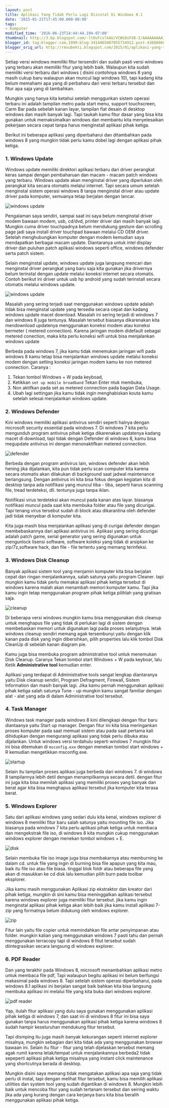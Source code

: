 ```yaml
---
layout: post
title: Aplikasi Yang Tidak Perlu Lagi Diinstal Di Windows 8.1
date: '2015-01-21T17:45:00.000-08:00'
tags:
- Komputer
modified_time: '2016-06-23T14:44:44.194-07:00'
thumbnail: http://3.bp.blogspot.com/-ltOvFcslkAU/VCWS8sFX8-I/AAAAAAAAAIw/cKDgos7mk8M/s72-c/desktop.png
blogger_id: tag:blogger.com,1999:blog-3414465807055734912.post-4368606815705300904
blogger_orig_url: http://rmsubekti.blogspot.com/2015/01/aplikasi-yang-tidak-perlu-lagi-diinstal.html
---
```

Setiap versi windows memiliki fitur tersendiri dan sudah pasti versi windows yang terbaru akan memiliki fitur yang lebih baik. Walaupun kita sudah memiliki versi terbaru dari windows ( disini contohnya windows 8 yang masih cukup baru walaupun akan muncul lagi windows 10), tapi kadang kita belum memahami apa yang di perbaharu dari versi terbaru tersebut dan fitur apa saja yang di tambahkan.

Mungkin yang hanya kita ketahui setelah menggunkan sistem operasi terbaru ini adalah tampilan metro pada start menu, support touchscreen, Carm Bar pada sebelah kanan layar, tampilan flat desain di desktop windows dan masih banyak lagi. Tapi taukah kamu fitur dasar yang bisa kita gunakan untuk memaksimalkan windows dan membantu kita menyelesaikan pekerjaan secara cepat tanpa harus menginstall aplikasi pihak ketiga.

Berikut ini beberapa aplikasi yang diperbaharui dan ditambahkan pada windows 8 yang mungkin tidak perlu kamu dobel lagi dengan aplikasi pihak ketiga.

### 1. Windows Update
Windows update memiliki direktori aplikasi terbaru dari driver perangkat keras sampai dengan pembaharuan dan macam - macam patch windows yang terbaru. Windows update akan menginstal driver yang diperlukan oleh perangkat kita secara otomatis melalui internet. Tapi secara umum setelah menginstal sistem operasi windows 8 tanpa menginstal driver atau update driver pada komputer, semuanya tetap berjalan dengan lancar.

![windows update](http://3.bp.blogspot.com/-0L9rxYU0vcw/VLzgmJV0lCI/AAAAAAAAAmw/AdhlQafkyiI/s1600/windows%2Bupdate.png)

Pengalaman saya sendiri, sampai saat ini saya belum menginstal driver modem bawaan modem, usb, cd/dvd, printer driver dan masih banyak lagi. Mungkin cuma driver touchpadnya belum mendukung gesture dan scrolling page jadi saya install driver touchpad bawaan melalui CD OEM driver. Setelah menghubungkan komputer dengan modem kemudian saya mendapatkan berbagai macam update. Diantaranya untuk intel display driver dan puluhan patch aplikasi windows seperti office, windows defender serta patch sistem.

Selain menginstal update, windows update juga langsung mencari dan menginstal driver perangkat yang baru saja kita gunakan jika drivernya belum terinstal dengan update melalui koneksi internet secara otomatis. Contoh berikut ini driver untuk usb hp android yang sudah terinstall secara otomatis melalui windows update.

![windows update](http://1.bp.blogspot.com/-hqL5_MCeCa0/VLzl-x90rJI/AAAAAAAAAnA/1bW3Sp_mlPE/s1600/windows%2Bupdate%2B(2).png)

Masalah yang sering terjadi saat menggunakan windows update adalah tidak bisa menginstal update yang tersedia secara cepat dan kadang windows update macet download. Masalah ini sering terjadi di windows 7 dan windows 8 juga tentunya. Masalah tersebut biasanya dikarenakan kita mendownload updatenya menggunakan koneksi modem atau koneksi bermeter ( metered connection). Karena jaringan modem didefault sebagai metered conection, maka kita perlu koneksi wifi untuk bisa menjalankan windows update

Berbeda pada windows 7, jika kamu tidak menemukan jaringan wifi pada windows 8 kamu tetap bisa menjalankan windows update melalui koneksi modem dengan setting koneksi jaringan modem kamu ke non metered connection. Caranya :
1. Tekan tombol Windows + W pada keyboad,
2. Ketikkan `set up mobile broadband` Tekan Enter ntuk membuka,
3. Non aktifkan pada set as metered connection pada bagian Data Usage.
4. Ubah lagi settingan jika kamu tidak ingin menghabiskan kouta kamu setelah selesai menjalankan windows update.

### 2. Windows Defender
Kini windows memiliki aplikasi antivirus sendiri seperti halnya dengan microsoft security essential pada windows 7. Di windows 7 kita perlu mengunduh program antivirus pihak ketiga dikarenakan updatenya kadang macet di download, tapi tidak dengan Defender di windows 8, kamu bisa megupdate antivirus ini dengan menonaktifkan metered connection.

![defender](http://4.bp.blogspot.com/-KYJPAhmPy0I/VLz7aKStUBI/AAAAAAAAAnQ/KzDu1zz_FnM/s1600/defender.png)

Berbeda dengan program antivirus lain, windows defender akan lebih hening jika dijalankan, kita pun tidak perlu scan computer kita karena secara otomatis akan dilakukan di background saat jadwal maintenance berlangsung. Dengan antivirus ini kita bisa fokus dengan kegiatan kita di desktop tanpa ada notifikasi yang muncul tiba - tiba, seperti harus scanning file, tread terdeteksi, dll. tentunya juga tanpa iklan.

Notifikasi virus terdeteksi akan muncul pada kanan atas layar. biasanya notifikasi muncul pada saat kita membuka folder atau file yang dicurigai. Tapi tenang virus tersebut sudah di block atau dikarantina oleh defender jadi tidak menyebar di komputer kita.

Kita juga masih bisa menjalankan aplikasi yang di curigai defender dengan membebaskannya dari aplikasi antivirus ini. Aplikasi yang sering dicurigai adalah patch game, serial generator yang sering digunakan untuk mengunlock lisensi software, software koleksi yang tidak di arsipkan ke zip/7z,software hack, dan file - file tertentu yang memang terinfeksi.

### 3. Windows Disk Cleanup
Banyak aplikasi sistem tool yang menjamin komputer kita bisa berjalan cepat dan ringan menjalankannya, salah satunya yaitu program Cleaner. tapi mungkin kamu tidak perlu memakai aplikasi pihak ketiga tersebut di windows karena malah akan menambah memori komputer kamu. Tapi jika kamu ingin tetap menggunakan program pihak ketiga pilihlah yang gratisan saja.

![cleanup](http://2.bp.blogspot.com/-WOsYb7EY8lI/VL0GaXLSAEI/AAAAAAAAAng/ppFCuogF6pE/s1600/cleanup.png)

Di beberapa versi windows mungkin kamu bisa menggunakan disk cleanup untuk menghapus file yang tidak di perlukan lagi di sistem dengan membebaskan memori untuk digunakan lagi pada proses selanjutnya. letak windows cleanup sendiri memang agak tersembunyi yaitu dengan klik kanan pada disk yang  ingin dibersihkan, pilih properties lalu klik tombol Disk CleanUp di sebelah kanan diagram pie.

Kamu juga bisa membuka program administrative tool untuk menemukan Disk Cleanup. Caranya Tekan tombol start Windows + W pada keyboar, lalu Ketik **Administrative tool** kemudian enter.

Aplikasi yang terdapat di Administrative tools sangat lengkap diantaranya yaitu Disk cleanup sendiri, Program Defragment,  Firewall, Sistem Information dan masih banyak lagi. Jika kamu pernah menggunakan aplikasi pihak ketiga salah satunya Tune - up mungkin kamu sangat familiar dengan alat - alat yang ada di dalam Administrative tool tersebut.

### 4. Task Manager
Windows task manager pada windows 8 kini dilengkapi dengan fitur baru diantaanya yaitu Start up manager. Dengan fitur ini kita bisa meringankan proses komputer pada saat memuat sistem atau pada saat pertama kali dihidupkan dengan mengurangi aplikasi yang tidak perlu dibuka atau dijalankan. Untuk windows versi terdahulu seperti windows 7 mungkin fitur ini bisa ditemukan di `msconfig.exe` dengan menekan tombol start windows + R kemudian mengetikkan msconfig.exe.

![startup](http://1.bp.blogspot.com/-QtaJMcgwdFU/VL0YR3vSUzI/AAAAAAAAAnw/lSYXoK_9dTQ/s1600/startup.png)

Selain itu tampilan proses aplikasi juga berbeda dari windows 7. di windows 8 tampilannya lebih detil dengan menampilkannya secara detil. dengan fitur ini juga kita bisa memilah aplikasi yang memiliki proses yang banyak dan berat agar kita bisa menghapus aplikasi tersebut jika komputer kita terasa berat.

### 5. Windows Explorer
Satu dari aplikasi windows yang sedari dulu kita kenal, windows explorer di windows 8 memiliki fitur baru salah satunya yaitu mounting file iso. Jika biasanya pada windows 7 kita perlu aplikasi pihak ketiga untuk membaca dan mengekstrak file iso, di windows 8 kita mungkin cukup menggunakan windows explorer dengan menekan tombol windows + E.

![disk](http://4.bp.blogspot.com/-UEO6T055Aig/VL0hFXlAqYI/AAAAAAAAAoA/hxVG6Ns5t20/s1600/disk%2Bimage.png)

Selain membuka file iso image juga bisa membakarnya atau memburning ke dalam cd. untuk file yang ingin di burning bisa file apapun yang kita mau, baik itu file iso atau file biasa. tinggal blok foldr atau beberapa file yang akan di masukkan ke cd disk lalu kemudian pilih burn pada toolbar eksplorer.

Jika kamu masih menggunakan Aplikasi zip ekstraktor dan kreator dari pihak ketiga, mungkin di sini kamu bisa meninggalkan aplikasi tersebut karena windows explorer juga memiliki fitur tersebut. jika kamu ingin menginstal aplikasi pihak ketiga akan lebih baik jika kamu install aplikasi 7-zip yang formatnya belum didukung oleh windows explorer.

![zip](http://2.bp.blogspot.com/-3B-C2fJS_iU/VL0mHcEdsSI/AAAAAAAAAoI/Ry6SmoTtGeg/s1600/zip%2Bprof.png)

Fitur lain yaitu file copier untuk memindahkan file antar penyimpanan atau folder. mungkin kalian yang menggunakan windows 7 pasti tahu dan pernah menggunakan terracopy tapi di windows 8 fitut tersebut sudah diintegrasikan secara langsung di windows explorer.

### 6. PDF Reader
Dan yang terakhir pada Windows 8, microsoft menambahkan aplikasi metro untuk membaca file pdf, Tapi walaupun begitu aplikasi ini belum berfungsi makasimal pada windows 8. Tapi setelah sistem operasi diperbaharui, pada windows 8.1 aplikasi ini berjalan sangat baik bahkan kita bisa langsung membuka aplikasi ini melalui file yang kita buka dari windows explorer.

![pdf reader](http://3.bp.blogspot.com/-SZNBF2TYV9E/VL_1q1yzH0I/AAAAAAAAAos/3vAKT55EqbE/s1600/pdf%2Breader.png)

Yap, itulah fitur aplikasi yang dulu saya gunakan menggunakan aplikasi pihak ketiga di windows 7, dan saat ini di windows 8 fitur ini bisa saya gunakan tanpa harus menggunakan aplikasi pihak ketiga karena windows 8 sudah hampir keseluruhan mendukung fitur tersebut.

Tapi dismping itu juga masih banyak kekurangan seperti internet explorer misalnya, mungkin sebagian dari kita tidak ada yang menggunakan browser bawaan ini. Selain itu fitur - fitur yang telah dijelaskan tersebut memang agak rumit karena letak/tempat untuk menjalankannya berbeda2 tidak sepeperti aplikasi pihak ketiga misalnya yang instant click maintenance yang shortcutnya berada di desktop.

Mungkin disini saya memang tidak mengatakan aplikasi apa saja yang tidak perlu di instal, tapi dengan melihat fitur tersebut, kamu bisa memilih aplikasi utilities dan system tool yang sudah digantikan di windows 8. Mungkin lebih baik untuk mencoba fitur yang sudah tertanam tersebut dan seiring waktu jika ada yang kurang dengan cara kerjanya baru kita bisa beralih menggunakan aplikasi pihak ketiga.
